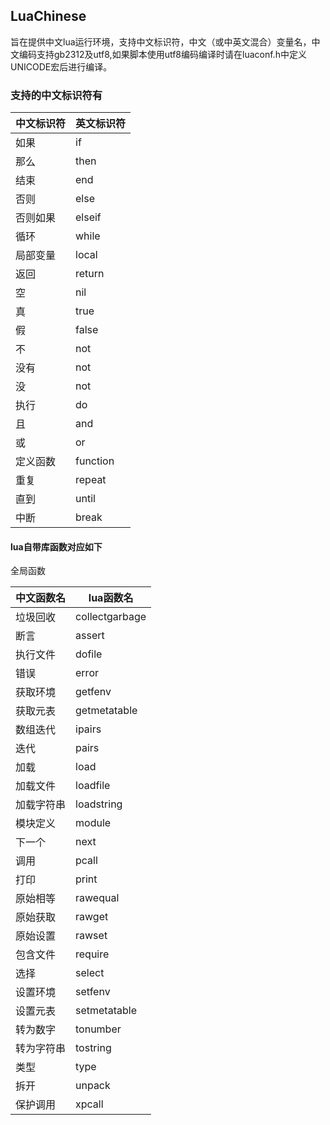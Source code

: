 ## LuaChinese

旨在提供中文lua运行环境，支持中文标识符，中文（或中英文混合）变量名，中文编码支持gb2312及utf8,如果脚本使用utf8编码编译时请在luaconf.h中定义UNICODE宏后进行编译。

### 支持的中文标识符有

| 中文标识符 | 英文标识符 |
| ---------- | ---------- |
| 如果       | if         |
| 那么       | then       |
| 结束       | end        |
| 否则       | else       |
| 否则如果   | elseif     |
| 循环       | while      |
| 局部变量   | local      |
| 返回       | return     |
| 空         | nil        |
| 真         | true       |
| 假         | false      |
| 不         | not        |
| 没有       | not        |
| 没         | not        |
| 执行       | do         |
| 且         | and        |
| 或         | or         |
| 定义函数   | function   |
| 重复       | repeat     |
| 直到       | until      |
| 中断       | break      |

#### lua自带库函数对应如下

全局函数

| 中文函数名 | lua函数名      |
| ---------- | -------------- |
| 垃圾回收   | collectgarbage |
| 断言       | assert         |
| 执行文件   | dofile         |
| 错误       | error          |
| 获取环境   | getfenv        |
| 获取元表   | getmetatable   |
| 数组迭代   | ipairs         |
| 迭代       | pairs          |
| 加载       | load           |
| 加载文件   | loadfile       |
| 加载字符串 | loadstring     |
| 模块定义   | module         |
| 下一个     | next           |
| 调用       | pcall          |
| 打印       | print          |
| 原始相等   | rawequal       |
| 原始获取   | rawget         |
| 原始设置   | rawset         |
| 包含文件   | require        |
| 选择       | select         |
| 设置环境   | setfenv        |
| 设置元表   | setmetatable   |
| 转为数字   | tonumber       |
| 转为字符串 | tostring       |
| 类型       | type           |
| 拆开       | unpack         |
| 保护调用   | xpcall         |

